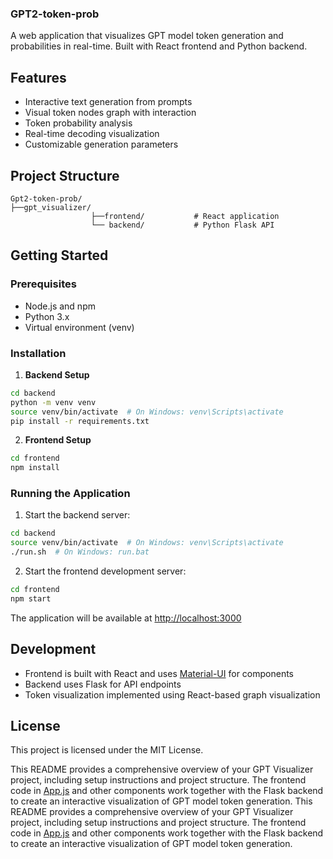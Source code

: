 ### GPT2-token-prob

A web application that visualizes GPT model token generation and probabilities in real-time. Built with React frontend and Python backend.

## Features

- Interactive text generation from prompts
- Visual token nodes graph with interaction 
- Token probability analysis
- Real-time decoding visualization
- Customizable generation parameters

## Project Structure

```
Gpt2-token-prob/
├──gpt_visualizer/
                  ├──frontend/           # React application
                  └── backend/           # Python Flask API

```

## Getting Started

### Prerequisites

- Node.js and npm
- Python 3.x
- Virtual environment (venv)

### Installation

1. **Backend Setup**
```sh
cd backend
python -m venv venv
source venv/bin/activate  # On Windows: venv\Scripts\activate
pip install -r requirements.txt
```

2. **Frontend Setup**
```sh
cd frontend
npm install
```

### Running the Application

1. Start the backend server:
```sh
cd backend
source venv/bin/activate  # On Windows: venv\Scripts\activate
./run.sh  # On Windows: run.bat
```

2. Start the frontend development server:
```sh
cd frontend
npm start
```

The application will be available at [http://localhost:3000](http://localhost:3000)

## Development

- Frontend is built with React and uses [Material-UI](https://mui.com/) for components
- Backend uses Flask for API endpoints
- Token visualization implemented using React-based graph visualization

## License

This project is licensed under the MIT License.


This README provides a comprehensive overview of your GPT Visualizer project, including setup instructions and project structure. The frontend code in [App.js](frontend/src/App.js) and other components work together with the Flask backend to create an interactive visualization of GPT model token generation.
This README provides a comprehensive overview of your GPT Visualizer project, including setup instructions and project structure. The frontend code in [App.js](frontend/src/App.js) and other components work together with the Flask backend to create an interactive visualization of GPT model token generation.
